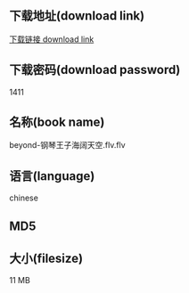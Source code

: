 ## 下载地址(download link)
[下载链接 download link](https://tutu365.netlify.app/?s=beyond-%E9%92%A2%E7%90%B4%E7%8E%8B%E5%AD%90%E6%B5%B7%E9%98%94%E5%A4%A9%E7%A9%BA.flv)

## 下载密码(download password)
1411

## 名称(book name)
beyond-钢琴王子海阔天空.flv.flv

## 语言(language)
chinese

## MD5


## 大小(filesize)
11 MB
